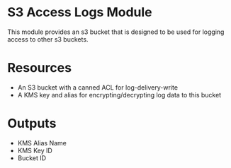 # S3 Access Logs Module

This module provides an s3 bucket that is designed to be used for logging access to other s3 buckets.

# Resources

- An S3 bucket with a canned ACL for log-delivery-write
- A KMS key and alias for encrypting/decrypting log data to this bucket

# Outputs

- KMS Alias Name
- KMS Key ID
- Bucket ID
